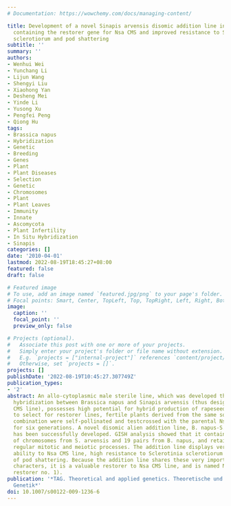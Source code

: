 ```yaml
---
# Documentation: https://wowchemy.com/docs/managing-content/

title: Development of a novel Sinapis arvensis disomic addition line in Brassica napus
  containing the restorer gene for Nsa CMS and improved resistance to Sclerotinia
  sclerotiorum and pod shattering
subtitle: ''
summary: ''
authors:
- Wenhui Wei
- Yunchang Li
- Lijun Wang
- Shengyi Liu
- Xiaohong Yan
- Desheng Mei
- Yinde Li
- Yusong Xu
- Pengfei Peng
- Qiong Hu
tags:
- Brassica napus
- Hybridization
- Genetic
- Breeding
- Genes
- Plant
- Plant Diseases
- Selection
- Genetic
- Chromosomes
- Plant
- Plant Leaves
- Immunity
- Innate
- Ascomycota
- Plant Infertility
- In Situ Hybridization
- Sinapis
categories: []
date: '2010-04-01'
lastmod: 2022-08-19T18:45:27+08:00
featured: false
draft: false

# Featured image
# To use, add an image named `featured.jpg/png` to your page's folder.
# Focal points: Smart, Center, TopLeft, Top, TopRight, Left, Right, BottomLeft, Bottom, BottomRight.
image:
  caption: ''
  focal_point: ''
  preview_only: false

# Projects (optional).
#   Associate this post with one or more of your projects.
#   Simply enter your project's folder or file name without extension.
#   E.g. `projects = ["internal-project"]` references `content/project/deep-learning/index.md`.
#   Otherwise, set `projects = []`.
projects: []
publishDate: '2022-08-19T10:45:27.307749Z'
publication_types:
- '2'
abstract: An allo-cytoplasmic male sterile line, which was developed through somatic
  hybridization between Brassica napus and Sinapis arvensis (thus designated as Nsa
  CMS line), possesses high potential for hybrid production of rapeseed. In order
  to select for restorer lines, fertile plants derived from the same somatic hybridization
  combination were self-pollinated and testcrossed with the parental Nsa CMS line
  for six generations. A novel disomic alien addition line, B. napus-S. arvensis,
  has been successfully developed. GISH analysis showed that it contains one pair
  of chromosomes from S. arvensis and 19 pairs from B. napus, and retains stable and
  regular mitotic and meiotic processes. The addition line displays very strong restoration
  ability to Nsa CMS line, high resistance to Sclerotinia sclerotiorum and a low incidence
  of pod shattering. Because the addition line shares these very important agricultural
  characters, it is a valuable restorer to Nsa CMS line, and is named NR1 here (Nsa
  restorer no. 1).
publication: '*TAG. Theoretical and applied genetics. Theoretische und angewandte
  Genetik*'
doi: 10.1007/s00122-009-1236-6
---
```

